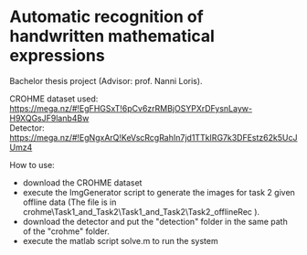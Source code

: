 # Automatic recognition of handwritten mathematical expressions

Bachelor thesis project (Advisor: prof. Nanni Loris).

CROHME dataset used: https://mega.nz/#!EgFHGSxT!6pCv6zrRMBjOSYPXrDFysnLayw-H9XQGsJF9lanb4Bw  
Detector: https://mega.nz/#!EgNgxArQ!KeVscRcgRahIn7jd1TTkIRG7k3DFEstz62k5UcJUmz4

How to use:
- download the CROHME dataset
- execute the ImgGenerator script to generate the images for task 2 given offline data (The file is in crohme\Task1_and_Task2\Task1_and_Task2\Task2_offlineRec ).
- download the detector and put the "detection" folder in the same path of the "crohme" folder.
- execute the matlab script solve.m to run the system



